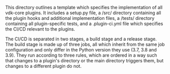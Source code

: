 This directory outlines a template which specifies the implementation of all vdk-core plugins. It includes a setup.py file, a /src/ directory containing all the plugin hooks and additional implementation files, a /tests/ directory containing all plugin-specific tests, and a .plugin-ci.yml file which specifies the CI/CD relevant to the plugins.


The CI/CD is separated in two stages, a build stage and a release stage. The build stage is made up of three jobs, all which inherit from the same job configuration and only differ in the Python version they use (3.7, 3.8 and 3.9). They run according to three rules, which are ordered in a way such that changes to a plugin's directory or the main directory triggers them, but changes to a different plugin do not.
